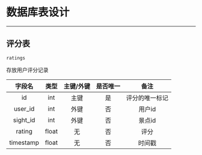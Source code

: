 # 数据库表设计

-----

## 评分表

`ratings`

存放用户评分记录

|  字段名   | 类型  | 主键/外键 | 是否唯一 |      备注      |
| :-------: | :---: | :-------: | :------: | :------------: |
|    id     |  int  |   主键    |    是    | 评分的唯一标记 |
|  user_id  |  int  |   外键    |    否    |     用户id     |
| sight_id  |  int  |   外键    |    否    |     景点id     |
|  rating   | float |    无     |    否    |      评分      |
| timestamp | float |    无     |    否    |     时间戳     |

